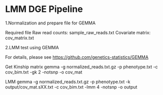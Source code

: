 # LMM DGE Pipeline


1.Normalization and prepare file for GEMMA

Required file
Raw read counts: sample_raw_reads.txt
Covariate matrix: cov_matrix.txt

2.LMM test using GEMMA 

For details, please see https://github.com/genetics-statistics/GEMMA

Get Kinship matrix 
gemma -g normalized_reads.txt.gz -p phenotype.txt -c cov_bim.txt -gk 2 -notsnp -o cov_mat

LMM 
gemma -g normalized_reads.txt.gz -p phenotype.txt -k output/cov_mat.sXX.txt -c cov_bim.txt -lmm 4 -notsnp -o output
